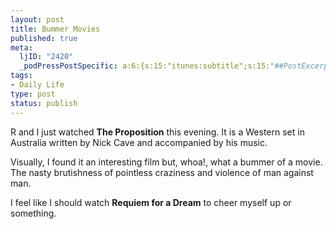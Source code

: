 ```yaml
--- 
layout: post
title: Bummer Movies
published: true
meta: 
  ljID: "2420"
  _podPressPostSpecific: a:6:{s:15:"itunes:subtitle";s:15:"##PostExcerpt##";s:14:"itunes:summary";s:15:"##PostExcerpt##";s:15:"itunes:keywords";s:17:"##WordPressCats##";s:13:"itunes:author";s:10:"##Global##";s:15:"itunes:explicit";s:2:"No";s:12:"itunes:block";s:2:"No";}
tags: 
- Daily Life
type: post
status: publish
---
```

R and I just watched <strong>The Proposition</strong> this evening. It is a Western set in Australia written by Nick Cave and accompanied by his music.

Visually, I found it an interesting film but, whoa!, what a bummer of a movie. The nasty brutishness of pointless craziness and violence of man against man.

I feel like I should watch <strong>Requiem for a Dream</strong> to cheer myself up or something.
